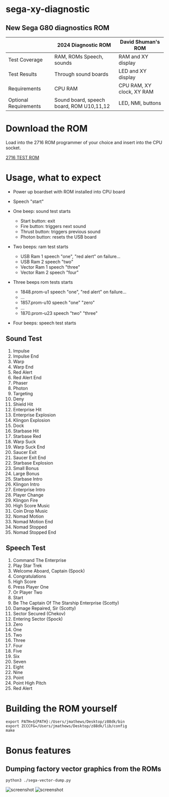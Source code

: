 # sega-xy-diagnostic

## New Sega G80 diagnostics ROM

| | 2024 Diagnostic ROM  | David Shuman's ROM |
| ------------- | ------------- | ------------- |
| Test Coverage| RAM, ROMs Speech, sounds  | RAM and XY display |
| Test Results| Through sound boards | LED and XY display |
| Requirements | CPU RAM | CPU RAM, XY clock, XY RAM |
| Optional Requirements | Sound board, speech board, ROM U10,11,12 | LED, NMI, buttons |


# Download the ROM 

Load into the 2716 ROM programmer of your choice and insert into the CPU socket.

[2716 TEST ROM](build/testrom.rom)

# Usage, what to expect

* Power up boardset with ROM installed into CPU board
* Speech "start"
  
* One beep: sound test starts
  * Start button: exit
  * Fire button: triggers next sound
  * Thrust button: triggers previous sound
  * Photon button: resets the USB board
    
* Two beeps: ram test starts
  * USB Ram 1 speech "one", "red alert" on failure...
  * USB Ram 2 speech "two"
  * Vector Ram 1 speech "three"
  * Vector Ram 2 speech "four"
    
* Three beeps rom tests starts
  * 1848.prom-u1 speech "one", "red alert" on failure...
  * ...
  * 1857.prom-u10 speech "one" "zero"
  * ...
  * 1870.prom-u23 speech "two" "three"
    
* Four beeps: speech test starts

## Sound Test
1. Impulse
1. Impulse End
1. Warp
1. Warp End
1. Red Alert
1. Red Alert End
1. Phaser
1. Photon
1. Targeting
1. Deny
1. Shield Hit
1. Enterprise Hit
1. Enterprise Explosion
1. Klingon Explosion
1. Dock
1. Starbase Hit
1. Starbase Red
1. Warp Suck
1. Warp Suck End
1. Saucer Exit
1. Saucer Exit End
1. Starbase Explosion
1. Small Bonus
1. Large Bonus
1. Starbase Intro
1. Klingon Intro
1. Enterprise Intro
1. Player Change
1. Klingon Fire
1. High Score Music
1. Coin Drop Music
1. Nomad Motion
1. Nomad Motion End
1. Nomad Stopped
1. Nomad Stopped End

## Speech Test
1. Command The Enterprise
1. Play Star Trek
1. Welcome Aboard, Captain (Spock)
1. Congratulations
1. High Score
1. Press Player One
1. Or Player Two
1. Start
1. Be The Captain Of The Starship Enterprise (Scotty)
1. Damage Repaired, Sir (Scotty)
1. Sector Secured (Chekov)
1. Entering Sector (Spock)
1. Zero
1. One
1. Two
1. Three
1. Four
1. Five
1. Six
1. Seven
1. Eight
1. Nine
1. Point
1. Point High Pitch
1. Red Alert

   
# Building the ROM yourself
```
export PATH=${PATH}:/Users/jmathews/Desktop/z88dk/bin
export ZCCCFG=/Users/jmathews/Desktop/z88dk/lib/config
make
```

# Bonus features
## Dumping factory vector graphics from the ROMs
```
python3 ./sega-vector-dump.py
```
![screenshot](dump/startrek/sega.png)
![screenshot](dump/startrek/klingon.gif)

